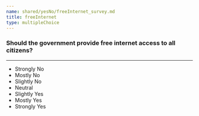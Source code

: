 ```yaml
---
name: shared/yesNo/freeInternet_survey.md
title: freeInternet
type: multipleChoice
---
```


### Should the government provide free internet access to all citizens?

---

- Strongly No
- Mostly No
- Slightly No
- Neutral
- Slightly Yes
- Mostly Yes
- Strongly Yes


